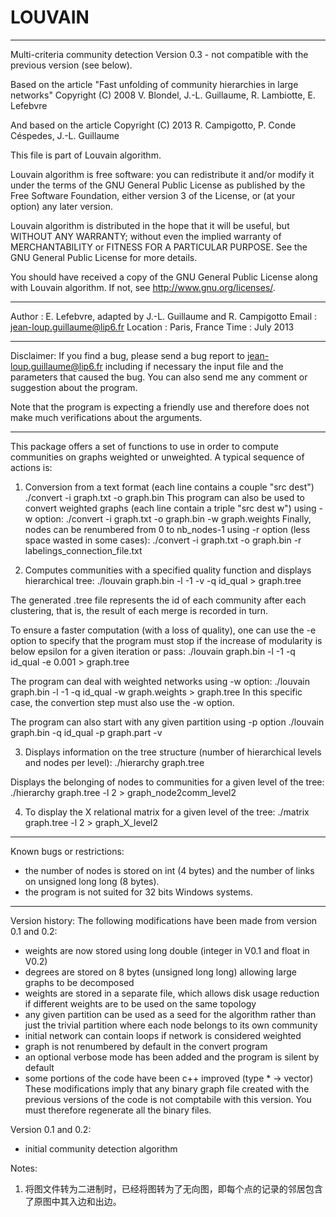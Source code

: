 # LOUVAIN
-----------------------------------------------------------------------------

Multi-criteria community detection
Version 0.3 - not compatible with the previous version (see below).

Based on the article "Fast unfolding of community hierarchies in large networks"
Copyright (C) 2008 V. Blondel, J.-L. Guillaume, R. Lambiotte, E. Lefebvre

And based on the article
Copyright (C) 2013 R. Campigotto, P. Conde Céspedes, J.-L. Guillaume

This file is part of Louvain algorithm.

Louvain algorithm is free software: you can redistribute it and/or modify
it under the terms of the GNU General Public License as published by
the Free Software Foundation, either version 3 of the License, or
(at your option) any later version.

Louvain algorithm is distributed in the hope that it will be useful,
but WITHOUT ANY WARRANTY; without even the implied warranty of
MERCHANTABILITY or FITNESS FOR A PARTICULAR PURPOSE. See the
GNU General Public License for more details.

You should have received a copy of the GNU General Public License
along with Louvain algorithm.  If not, see <http://www.gnu.org/licenses/>.

-----------------------------------------------------------------------------

Author   : E. Lefebvre, adapted by J.-L. Guillaume and R. Campigotto
Email    : jean-loup.guillaume@lip6.fr
Location : Paris, France
Time	 : July 2013

-----------------------------------------------------------------------------

Disclaimer:
If you find a bug, please send a bug report to jean-loup.guillaume@lip6.fr
including if necessary the input file and the parameters that caused the bug.
You can also send me any comment or suggestion about the program.

Note that the program is expecting a friendly use and therefore does not make
much verifications about the arguments.

-----------------------------------------------------------------------------


This package offers a set of functions to use in order to compute 
communities on graphs weighted or unweighted. A typical sequence of 
actions is:

1. Conversion from a text format (each line contains a couple "src dest")
./convert -i graph.txt -o graph.bin
This program can also be used to convert weighted graphs (each line contain
a triple "src dest w") using -w option:
./convert -i graph.txt -o graph.bin -w graph.weights
Finally, nodes can be renumbered from 0 to nb_nodes-1 using -r option
(less space wasted in some cases):
./convert -i graph.txt -o graph.bin -r labelings_connection_file.txt


2. Computes communities with a specified quality function and displays hierarchical tree:
./louvain graph.bin -l -1 -v -q id_qual > graph.tree

The generated .tree file represents the id of each community after each clustering, that is, the result of each merge is recorded in turn.

To ensure a faster computation (with a loss of quality), one can use
the -e option to specify that the program must stop if the increase of
modularity is below epsilon for a given iteration or pass:
./louvain graph.bin -l -1 -q id_qual -e 0.001 > graph.tree

The program can deal with weighted networks using -w option:
./louvain graph.bin -l -1 -q id_qual -w graph.weights > graph.tree
In this specific case, the convertion step must also use the -w option.

The program can also start with any given partition using -p option
./louvain graph.bin -q id_qual -p graph.part -v


3. Displays information on the tree structure (number of hierarchical
levels and nodes per level):
./hierarchy graph.tree

Displays the belonging of nodes to communities for a given level of
the tree:
./hierarchy graph.tree -l 2 > graph_node2comm_level2


4. To display the X relational matrix for a given level of the tree:
./matrix graph.tree -l 2 > graph_X_level2



-----------------------------------------------------------------------------

Known bugs or restrictions:
- the number of nodes is stored on int (4 bytes) and the number of links on unsigned long long (8 bytes).
- the program is not suited for 32 bits Windows systems.

-----------------------------------------------------------------------------

Version history:
The following modifications have been made from version 0.1 and 0.2:
- weights are now stored using long double (integer in V0.1 and float in V0.2)
- degrees are stored on 8 bytes (unsigned long long) allowing large graphs to be decomposed
- weights are stored in a separate file, which allows disk usage reduction if
  different weights are to be used on the same topology
- any given partition can be used as a seed for the algorithm rather than just
  the trivial partition where each node belongs to its own community
- initial network can contain loops if network is considered weighted
- graph is not renumbered by default in the convert program
- an optional verbose mode has been added and the program is silent by default
- some portions of the code have been c++ improved (type * -> vector<type>)
These modifications imply that any binary graph file created with the previous
versions of the code is not comptabile with this version. You must therefore
regenerate all the binary files.

Version 0.1 and 0.2:
- initial community detection algorithm


Notes:
  1. 将图文件转为二进制时，已经将图转为了无向图，即每个点的记录的邻居包含了原图中其入边和出边。